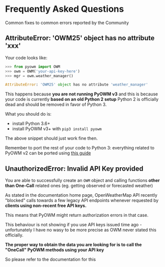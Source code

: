 # Frequently Asked Questions
Common fixes to common errors reported by the Community

## AttributeError: 'OWM25' object has no attribute 'xxx' 
Your code looks like:

```python
>>> from pyowm import OWM
>>> owm = OWM('your-api-key-here')
>>> mgr = owm.weather_manager()

AttributeError: 'OWM25' object has no attribute 'weather_manager'
```

This happens because **you are not running PyOWM v3** and this is because  your code is currently **based on an old Python 2 setup**
Python 2 is officially dead and should be removed in favor of Python 3.

What you should do is:
  - install Python 3.6+
  - install PyOWM v3+ with `pip3 install pyowm`

The above snippet should just work fine then. 

Remember to port the rest of your code to Python 3: everything related to PyOWM v2 can be ported using [this guide](https://pyowm.readthedocs.io/en/latest/v3/migration-guide-pyowm-v2-to-v3.md:)

## UnauthorizedError: Invalid API Key provided
You are able to successfully create an `OWM` object and calling functions **other than One-Call** related ones (eg. getting observed or forecasted weather)

As stated in the documentation home page, OpenWeatherMap API recently "blocked" calls towards a few legacy API endpoints whenever requested by **clients using non-recent free API keys.**

This means that PyOWM might return authorization errors in that case.

This behaviour is not showing if you use API keys issued time ago - unfortunately I have no wasy to be more precise as OWM never stated this officially.

**The proper way to obtain the data you are looking for is to call the "OneCall" PyOWM methods using your API key**

So please refer to the documentation for this